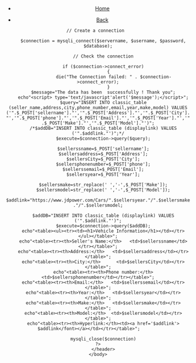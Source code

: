 
<!DOCTYPE html>
<html>
	<head>
		<link rel="Stylesheet" type="text/css" href="css/style.css">
	</head>
	<body>
			<header>
				<ul>
					<li><a href="index.html">Home</a></li>
				</ul>
				<ul>
					<li><a href="register.html">Back</a></li>
				</ul>
	<?php
		$servername = "localhost";
		$username = "root";
		$password = "";
		$database = 'classic_autostore';

		// Create a connection		

		$connection = mysqli_connect($servername, $username, $password, $database);

		// Check the connection

		if ($connection->connect_error)
			{
				die("The Connection failed: " . $connection->connect_error);
			}
		$message="The data has been  successfully ! Thank you";
		echo"<script> type='text/javascript'alert('$message');</script>";
		$query="INSERT INTO classic_table (seller_name,address,city,phone_number,email,year,make,model) VALUES ('".$_POST['sellername']."','".$_POST['Address']."','".$_POST['City']."','".$_POST['phone']."','".$_POST['Email']."','".$_POST['Year']."','".$_POST['Make']."','".$_POST['Model']."')";
		/*$addDB="INSERT INTO classic_table (displaylink) VALUES ('".$addlink."')";*/
		$execute=$connection->query($query);
		
		$sellerssname=$_POST['sellername'];
		$sellersaddress=$_POST['Address'];
		$sellersCity=$_POST['City'];
		$sellersphonenumber=$_POST['phone'];
		$sellerssemail=$_POST['Email'];
		$sellersyear=$_POST['Year'];

		$sellersmake=str_replace(' ','-',$_POST['Make']);
		$sellersmodel=str_replace(' ','-',$_POST['Model']);
		$addlink="https://www.jdpower.com/Cars/".$sellersyear."/".$sellersmake."/".$sellersmodel;

		$addDB="INSERT INTO classic_table (displaylink) VALUES ('".$addlink."')";
		$execute=$connection->query($addDB);
		echo"<table><ul><tr><td><h1>Vehicle Information</h1></td></tr></ul></table>";
		echo"<table><tr><th>Seller's Name:</th>   <td>$sellerssname</td></tr></table>";
		echo"<table><tr><th>Address:</th>  	<td>$sellersaddress</td></tr></table>";
		echo"<table><tr><th>City:</th>  	<td>$sellersCity</td></tr></table>";
		echo"<table><tr><th>Phone number:</th>   <td>$sellersphonenumber</td></tr></table>";
		echo"<table><tr><th>Email:</th>   <td>$sellerssemail</td></tr></table>";
		echo"<table><tr><th>Year:</th>   <td>$sellersyear</td></tr></table>";
		echo"<table><tr><th>Make:</th>   <td>$sellersmake</td></tr></table>";
		echo"<table><tr><th>Model:</th>  <td>$sellersmodel</td></tr></table>";
		echo"<table><tr><th>Hyperlink:</th><td><a href='$addlink'>    $addlink</font></a></td></tr></table>";		
		
		mysqli_close($connection)
	?>
		</header>
	</body>
</html>

